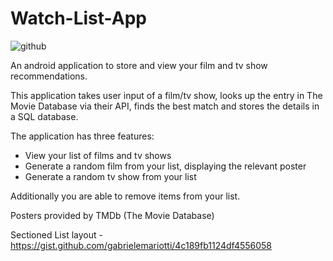 # Watch-List-App

![github](https://user-images.githubusercontent.com/73789931/122910233-e0a84a00-d34d-11eb-80ad-2ffb21d37513.png)


An android application to store and view your film and tv show recommendations.

This application takes user input of a film/tv show, looks up the entry in The Movie Database via their API, finds the best match and stores the details in a SQL database.

The application has three features:
  
  - View your list of films and tv shows
  - Generate a random film from your list, displaying the relevant poster
  - Generate a random tv show from your list

Additionally you are able to remove items from your list.


Posters provided by TMDb (The Movie Database)

Sectioned List layout - https://gist.github.com/gabrielemariotti/4c189fb1124df4556058


